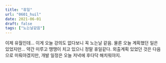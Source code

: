 ```yaml
---
title: "휴일"
url: "0601_huil"
date: 2021-06-01
draft: false
tags: ["노는날같음"]
---
```

이제 유월인데... 이게 오늘 강의도 없다보니 꼭 노는날 같음. 물론 오늘 계획했던 일은 있었지만... 약간 미루고 땡땡이 치고 있으니 정말 휴일같다. 외출계획 있었던 것은 다음으로 미뤄야겠지만, 개발 일정은 오늘 저녁에 후다닥 해치워야지.
